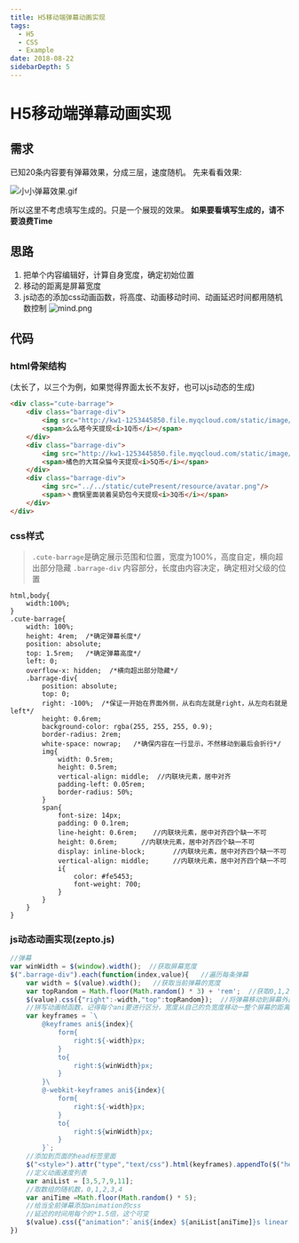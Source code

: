 ```yaml
---
title: H5移动端弹幕动画实现
tags:
  - H5
  - CSS
  - Example
date: 2018-08-22
sidebarDepth: 5
---
```

# H5移动端弹幕动画实现
## 需求
已知20条内容要有弹幕效果，分成三层，速度随机。
先来看看效果:

![小小弹幕效果.gif](/assets/images/basic/barrage0.gif)

所以这里不考虑填写生成的。只是一个展现的效果。
**如果要看填写生成的，请不要浪费Time**

## 思路
1. 把单个内容编辑好，计算自身宽度，确定初始位置
2. 移动的距离是屏幕宽度
3. js动态的添加css动画函数，将高度、动画移动时间、动画延迟时间都用随机数控制
![mind.png](/assets/images/basic/barrage1.png)



## 代码
### html骨架结构
(太长了，以三个为例，如果觉得界面太长不友好，也可以js动态的生成)
```html
<div class="cute-barrage">
	<div class="barrage-div">
		<img src="http://kw1-1253445850.file.myqcloud.com/static/image/stimg_7656dc02eb1cd13adbacbdd2695dc3a8.jpg"/>
		<span>么么嗒今天提现<i>1Q币</i></span>
	</div>
	<div class="barrage-div">
		<img src="http://kw1-1253445850.file.myqcloud.com/static/image/stimg_632fecdcb52417cb8ab89fa283e07281.jpg"/>
		<span>橘色的大耳朵猫今天提现<i>5Q币</i></span>
	</div>
	<div class="barrage-div">
		<img src="../../static/cutePresent/resource/avatar.png"/>
		<span>丶鹿锅里面装着吴奶包今天提现<i>3Q币</i></span>
	</div>
</div>
```

### css样式

>`.cute-barrage`是确定展示范围和位置，宽度为100%，高度自定，横向超出部分隐藏
>`.barrage-div` 内容部分，长度由内容决定，确定相对父级的位置
```less
html,body{
    width:100%;
}
.cute-barrage{
    width: 100%;
    height: 4rem;  /*确定弹幕长度*/
    position: absolute;
    top: 1.5rem;   /*确定弹幕高度*/
    left: 0;
    overflow-x: hidden;  /*横向超出部分隐藏*/
    .barrage-div{
        position: absolute;
        top: 0;
        right: -100%;  /*保证一开始在界面外侧，从右向左就是right，从左向右就是left*/
        height: 0.6rem;
        background-color: rgba(255, 255, 255, 0.9);
        border-radius: 2rem;
        white-space: nowrap;   /*确保内容在一行显示，不然移动到最后会折行*/
        img{
            width: 0.5rem;
            height: 0.5rem;
            vertical-align: middle;  //内联块元素，居中对齐
            padding-left: 0.05rem;
            border-radius: 50%;
        }
        span{
            font-size: 14px;
            padding: 0 0.1rem;
            line-height: 0.6rem;    //内联块元素，居中对齐四个缺一不可
            height: 0.6rem;      //内联块元素，居中对齐四个缺一不可
            display: inline-block;       //内联块元素，居中对齐四个缺一不可
            vertical-align: middle;      //内联块元素，居中对齐四个缺一不可
            i{
                color: #fe5453;
                font-weight: 700;
            }
        }
    }
}
```
### js动态动画实现(zepto.js)
```js
//弹幕
var winWidth = $(window).width();  //获取屏幕宽度
$(".barrage-div").each(function(index,value){   //遍历每条弹幕
    var width = $(value).width();   //获取当前弹幕的宽度
    var topRandom = Math.floor(Math.random() * 3) + 'rem';  //获取0,1,2的随机数  可根据情况改变
    $(value).css({"right":-width,"top":topRandom});  //将弹幕移动到屏幕外面，正好超出的位置
    //拼写动画帧函数，记得每个ani要进行区分，宽度从自己的负宽度移动一整个屏幕的距离
    var keyframes = `\
        @keyframes ani${index}{
            form{
                right:${-width}px;
            }
            to{
                right:${winWidth}px;
            }
        }\
        @-webkit-keyframes ani${index}{
            form{
                right:${-width}px;
            }
            to{
                right:${winWidth}px;
            }
        }`;
    //添加到页面的head标签里面
    $("<style>").attr("type","text/css").html(keyframes).appendTo($("head"));
    //定义动画速度列表
    var aniList = [3,5,7,9,11];
    //取数组的随机数，0,1,2,3,4
    var aniTime =Math.floor(Math.random() * 5);
    //给当全前弹幕添加animation的css
    //延迟的时间用每个的*1.5倍，这个可变
    $(value).css({"animation":`ani${index} ${aniList[aniTime]}s linear ${index * 1.5}s`,"-webkit-animation":`ani${index} ${aniList[aniTime]}s linear ${index * 1.5}s`});
})
```

